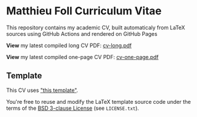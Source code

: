 # Matthieu Foll Curriculum Vitae

This repository contains my academic CV, built automaticaly from LaTeX sources using GitHub Actions and rendered on GitHub Pages

**View** my latest compiled long CV PDF:
[cv-long.pdf](https://mfoll.github.io/cv/cv-long.pdf)

**View** my latest compiled one-page CV PDF:
[cv-one-page.pdf](https://mfoll.github.io/cv/cv-one-page.pdf)

## Template

This CV uses ["this template"](https://github.com/leouieda/cv/generate). 

You're free to reuse and modify the LaTeX template source code under the terms of the [BSD 3-clause License](https://opensource.org/licenses/BSD-3-Clause) (see `LICENSE.txt`).
